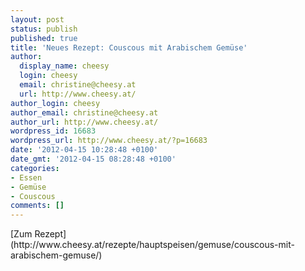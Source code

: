 ```yaml
---
layout: post
status: publish
published: true
title: 'Neues Rezept: Couscous mit Arabischem Gemüse'
author:
  display_name: cheesy
  login: cheesy
  email: christine@cheesy.at
  url: http://www.cheesy.at/
author_login: cheesy
author_email: christine@cheesy.at
author_url: http://www.cheesy.at/
wordpress_id: 16683
wordpress_url: http://www.cheesy.at/?p=16683
date: '2012-04-15 10:28:48 +0100'
date_gmt: '2012-04-15 08:28:48 +0100'
categories:
- Essen
- Gemüse
- Couscous
comments: []
---
```

<!--:de-->[Zum Rezept](http://www.cheesy.at/rezepte/hauptspeisen/gemuse/couscous-mit-arabischem-gemuse/)
<!--:-->

